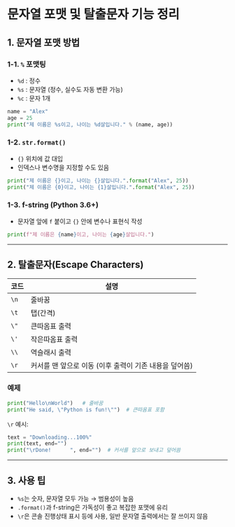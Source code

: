 # 문자열 포맷 및 탈출문자 기능 정리

## 1. 문자열 포맷 방법

### 1-1. `%` 포맷팅
- `%d` : 정수
- `%s` : 문자열 (정수, 실수도 자동 변환 가능)
- `%c` : 문자 1개

```python
name = "Alex"
age = 25
print("제 이름은 %s이고, 나이는 %d살입니다." % (name, age))
```

### 1-2. `str.format()`
- `{}` 위치에 값 대입
- 인덱스나 변수명을 지정할 수도 있음

```python
print("제 이름은 {}이고, 나이는 {}살입니다.".format("Alex", 25))
print("제 이름은 {0}이고, 나이는 {1}살입니다.".format("Alex", 25))
```

### 1-3. f-string (Python 3.6+)
- 문자열 앞에 `f` 붙이고 `{}` 안에 변수나 표현식 작성

```python
print(f"제 이름은 {name}이고, 나이는 {age}살입니다.")
```

---

## 2. 탈출문자(Escape Characters)

| 코드 | 설명 |
|------|------|
| `\n` | 줄바꿈 |
| `\t` | 탭(간격) |
| `\"` | 큰따옴표 출력 |
| `\'` | 작은따옴표 출력 |
| `\\` | 역슬래시 출력 |
| `\r` | 커서를 맨 앞으로 이동 (이후 출력이 기존 내용을 덮어씀) |

### 예제
```python
print("Hello\nWorld")   # 줄바꿈
print("He said, \"Python is fun!\"")  # 큰따옴표 포함
```

`\r` 예시:
```python
text = "Downloading...100%"
print(text, end="")
print("\rDone!      ", end="")  # 커서를 앞으로 보내고 덮어씀
```

---

## 3. 사용 팁
- `%s`는 숫자, 문자열 모두 가능 → 범용성이 높음
- `.format()`과 f-string은 가독성이 좋고 복잡한 포맷에 유리
- `\r`은 콘솔 진행상태 표시 등에 사용, 일반 문자열 출력에서는 잘 쓰이지 않음
